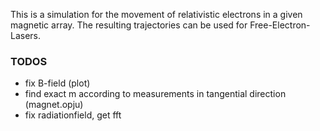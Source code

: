 This is a simulation for the movement of relativistic electrons in a given magnetic array. The resulting trajectories can be used for Free-Electron-Lasers.

### TODOS
- fix B-field (plot)
- find exact m according to measurements in tangential direction (magnet.opju)
- fix radiationfield, get fft
